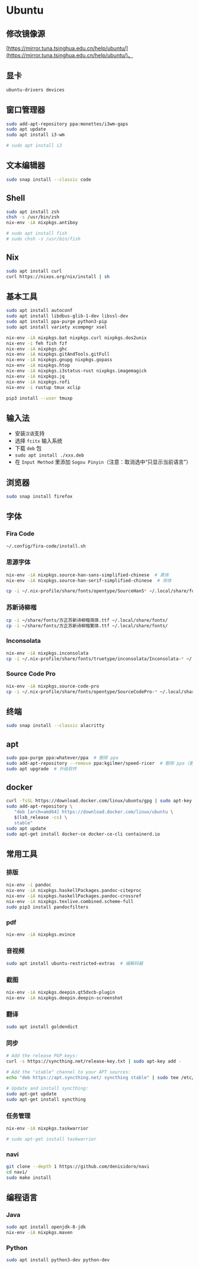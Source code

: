 # Ubuntu

## 修改镜像源

[https://mirror.tuna.tsinghua.edu.cn/help/ubuntu/](https://mirror.tuna.tsinghua.edu.cn/help/ubuntu/)。

## 显卡

```sh
ubuntu-drivers devices
```

## 窗口管理器

```sh
sudo add-apt-repository ppa:monettes/i3wm-gaps
sudo apt update
sudo apt install i3-wm

# sudo apt install i3
```

## 文本编辑器

```sh
sudo snap install --classic code
```

## Shell

```sh
sudo apt install zsh
chsh -s /usr/bin/zsh
nix-env -iA nixpkgs.antiboy

# sudo apt install fish
# sudo chsh -s /usr/bin/fish
```

## Nix

```sh
sudo apt install curl
curl https://nixos.org/nix/install | sh
```

## 基本工具

```sh
sudo apt install autoconf
sudo apt install libdbus-glib-1-dev libssl-dev
sudo apt install ppa-purge python3-pip
sudo apt install variety xcompmgr xsel

nix-env -iA nixpkgs.bat nixpkgs.curl nixpkgs.dos2unix
nix-env -i feh fish fzf
nix-env -iA nixpkgs.ghc
nix-env -iA nixpkgs.gitAndTools.gitFull
nix-env -iA nixpkgs.gnupg nixpkgs.gopass
nix-env -iA nixpkgs.htop
nix-env -iA nixpkgs.i3status-rust nixpkgs.imagemagick
nix-env -iA nixpkgs.jq
nix-env -iA nixpkgs.rofi
nix-env -i rustup tmux xclip

pip3 install --user tmuxp
```

## 输入法

- 安装`汉语`支持
- 选择 `fcitx` 输入系统
- 下载 `deb` 包
- `sudo apt install ./xxx.deb`
- 在 `Input Method` 里添加 `Sogou Pinyin`（注意：取消选中“只显示当前语言”）

## 浏览器

```sh
sudo snap install firefox
```

## 字体

### Fira Code

```sh
~/.config/fira-code/install.sh
```

### 思源字体

```sh
nix-env -iA nixpkgs.source-han-sans-simplified-chinese  # 黑体
nix-env -iA nixpkgs.source-han-serif-simplified-chinese  # 宋体

cp -i ~/.nix-profile/share/fonts/opentype/SourceHanS* ~/.local/share/fonts/
```

### 苏新诗柳楷

```sh
cp -i ~/share/fonts/方正苏新诗柳楷简体.ttf ~/.local/share/fonts/
cp -i ~/share/fonts/方正苏新诗柳楷繁体.ttf ~/.local/share/fonts/
```

### Inconsolata

```sh
nix-env -iA nixpkgs.inconsolata
cp -i ~/.nix-profile/share/fonts/truetype/inconsolata/Inconsolata-* ~/.local/share/fonts
```

### Source Code Pro

```sh
nix-env -iA nixpkgs.source-code-pro
cp -i ~/.nix-profile/share/fonts/opentype/SourceCodePro-* ~/.local/share/fonts/
```

## 终端

```sh
sudo snap install --classic alacritty
```

## apt

```sh
sudo ppa-purge ppa:whatever/ppa  # 删除 ppa
sudo add-apt-repository --remove ppa:kgilmer/speed-ricer  # 删除 ppa（更粗暴）
sudo apt upgrade  # 升级软件
```

## docker

```sh
curl -fsSL https://download.docker.com/linux/ubuntu/gpg | sudo apt-key add -
sudo add-apt-repository \
   "deb [arch=amd64] https://download.docker.com/linux/ubuntu \
   $(lsb_release -cs) \
   stable"
sudo apt update
sudo apt-get install docker-ce docker-ce-cli containerd.io
```

## 常用工具

### 排版

```sh
nix-env -i pandoc
nix-env -iA nixpkgs.haskellPackages.pandoc-citeproc
nix-env -iA nixpkgs.haskellPackages.pandoc-crossref
nix-env -iA nixpkgs.texlive.combined.scheme-full
sudo pip3 install pandocfilters
```

### pdf

```sh
nix-env -iA nixpkgs.evince
```

### 音视频

```sh
sudo apt install ubuntu-restricted-extras  # 编解码器
```

### 截图

```sh
nix-env -iA nixpkgs.deepin.qt5dxcb-plugin
nix-env -iA nixpkgs.deepin.deepin-screenshot
```

### 翻译

```sh
sudo apt install goldendict
```

### 同步

```sh
# Add the release PGP keys:
curl -s https://syncthing.net/release-key.txt | sudo apt-key add -

# Add the "stable" channel to your APT sources:
echo "deb https://apt.syncthing.net/ syncthing stable" | sudo tee /etc/apt/sources.list.d/syncthing.list

# Update and install syncthing:
sudo apt-get update
sudo apt-get install syncthing
```

### 任务管理

```sh
nix-env -iA nixpkgs.taskwarrior

# sudo apt-get install taskwarrior
```

### navi

```sh
git clone --depth 1 https://github.com/denisidoro/navi
cd navi/
sudo make install
```

## 编程语言

### Java

```sh
sudo apt install openjdk-8-jdk
nix-env -iA nixpkgs.maven
```

### Python

```sh
sudo apt install python3-dev python-dev
```
